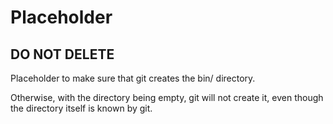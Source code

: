 # Placeholder

## DO NOT DELETE

Placeholder to make sure that git creates the bin/ directory.

Otherwise, with the directory being empty, git will not create it, even though the directory itself is known by git.
